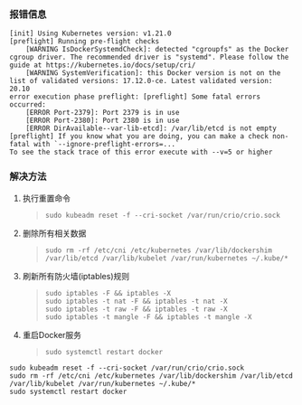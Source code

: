 ### 报错信息

```
[init] Using Kubernetes version: v1.21.0
[preflight] Running pre-flight checks
	[WARNING IsDockerSystemdCheck]: detected "cgroupfs" as the Docker cgroup driver. The recommended driver is "systemd". Please follow the guide at https://kubernetes.io/docs/setup/cri/
	[WARNING SystemVerification]: this Docker version is not on the list of validated versions: 17.12.0-ce. Latest validated version: 20.10
error execution phase preflight: [preflight] Some fatal errors occurred:
	[ERROR Port-2379]: Port 2379 is in use
	[ERROR Port-2380]: Port 2380 is in use
	[ERROR DirAvailable--var-lib-etcd]: /var/lib/etcd is not empty
[preflight] If you know what you are doing, you can make a check non-fatal with `--ignore-preflight-errors=...`
To see the stack trace of this error execute with --v=5 or higher
```

### 解决方法

1. 执行重置命令

   > ```
   > sudo kubeadm reset -f --cri-socket /var/run/crio/crio.sock
   > ```

2. 删除所有相关数据

   > ```
   > sudo rm -rf /etc/cni /etc/kubernetes /var/lib/dockershim /var/lib/etcd /var/lib/kubelet /var/run/kubernetes ~/.kube/*
   > ```

3. 刷新所有防火墙(iptables)规则

   >```
   >sudo iptables -F && iptables -X
   >sudo iptables -t nat -F && iptables -t nat -X
   >sudo iptables -t raw -F && iptables -t raw -X
   >sudo iptables -t mangle -F && iptables -t mangle -X
   >```

4. 重启Docker服务

   > ```
   > sudo systemctl restart docker
   > ```



```
sudo kubeadm reset -f --cri-socket /var/run/crio/crio.sock
sudo rm -rf /etc/cni /etc/kubernetes /var/lib/dockershim /var/lib/etcd /var/lib/kubelet /var/run/kubernetes ~/.kube/*
sudo systemctl restart docker
```

